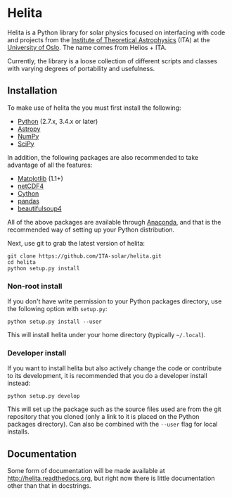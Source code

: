 # Helita

Helita is a Python library for solar physics focused on interfacing with code and projects from the [Institute of Theoretical Astrophysics](http://astro.uio.no) (ITA) at the [University of Oslo](https://www.uio.no). The name comes from Helios + ITA.

Currently, the library is a loose collection of different scripts and classes with varying degrees of portability and usefulness.

## Installation

To make use of helita the you must first install the following:

 * [Python](http://www.python.org) (2.7.x, 3.4.x or later)
 * [Astropy](http://astropy.org)
 * [NumPy](http://numpy.scipy.org/)
 * [SciPy](http://www.scipy.org/)

In addition, the following packages are also recommended to take advantage of all the features:

* [Matplotlib](http://matplotlib.sourceforge.net/) (1.1+)
* [netCDF4](https://unidata.github.io/netcdf4-python/)
* [Cython](http://www.cython.org)
* [pandas](http://pandas.pydata.org/)
* [beautifulsoup4](http://www.crummy.com/software/BeautifulSoup/)

All of the above packages are available through [Anaconda](https://docs.continuum.io/anaconda/), and that is the recommended way of setting up your Python distribution.

Next, use git to grab the latest version of helita:

    git clone https://github.com/ITA-solar/helita.git
    cd helita
    python setup.py install

### Non-root install

If you don't have write permission to your Python packages directory, use the following option with `setup.py`:

    python setup.py install --user

This will install helita under your home directory (typically `~/.local`).

### Developer install

If you want to install helita but also actively change the code or contribute to its development, it is recommended that you do a developer install instead:

    python setup.py develop

This will set up the package such as the source files used are from the git repository that you cloned (only a link to it is placed on the Python packages directory). Can also be combined with the `--user` flag for local installs.


## Documentation

Some form of documentation will be made available at http://helita.readthedocs.org, but right now there is little documentation other than that in docstrings.
